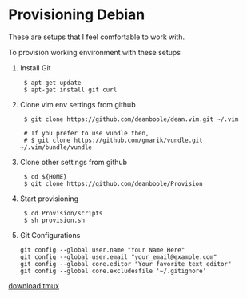 Provisioning Debian
=========

These are setups that I feel comfortable to work with.

To provision working environment with these setups

1. Install Git

        $ apt-get update
        $ apt-get install git curl
        
2. Clone vim env settings from github

        $ git clone https://github.com/deanboole/dean.vim.git ~/.vim
        
        # If you prefer to use vundle then,
        # $ git clone https://github.com/gmarik/vundle.git ~/.vim/bundle/vundle
        
3. Clone other settings from github

        $ cd ${HOME}
        $ git clone https://github.com/deanboole/Provision
        
4. Start provisioning

        $ cd Provision/scripts
        $ sh provision.sh

5. Git Configurations

    ```
    git config --global user.name "Your Name Here"
    git config --global user.email "your_email@example.com"
    git config --global core.editor "Your favorite text editor"
    git config --global core.excludesfile '~/.gitignore'
    ```


[download tmux](https://packages.debian.org/wheezy-backports/tmux)
